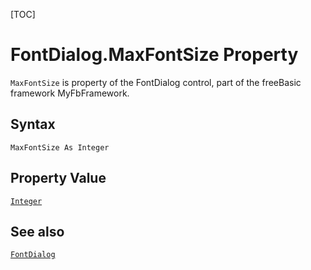 [TOC]
# FontDialog.MaxFontSize Property

`MaxFontSize` is property of the FontDialog control, part of the freeBasic framework MyFbFramework.
## Syntax
```freeBasic
MaxFontSize As Integer
```
## Property Value
[`Integer`]("https://www.freebasic.net/wiki/KeyPgInteger")
## See also
[`FontDialog`](FontDialog.md)
